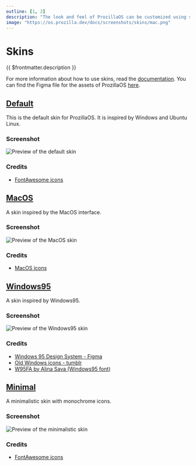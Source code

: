 ```yaml
---
outline: [1, 2]
description: "The look and feel of ProzillaOS can be customized using skins. Skins mainly consist of custom assets and stylesheets."
image: "https://os.prozilla.dev/docs/screenshots/skins/mac.png"
---
```


# Skins

{{ $frontmatter.description }}

For more information about how to use skins, read the [documentation](../reference/skins/classes/skin). You can find the Figma file for the assets of ProzillaOS [here](https://www.figma.com/design/bEE5RyWgV0QILcXpZWEk2r/ProzillaOS?node-id=0-1&t=gbL2aXquEjAJdtM7-1).

## [Default](https://os.prozilla.dev/)

This is the default skin for ProzillaOS. It is inspired by Windows and Ubuntu Linux.

### Screenshot

![Preview of the default skin](https://os.prozilla.dev/assets/screenshots/screenshot-files-info-taskbar-desktop.png)

### Credits

- [FontAwesome icons](https://fontawesome.com/)

## [MacOS](https://os.prozilla.dev/?skin=mac)

A skin inspired by the MacOS interface.

### Screenshot

![Preview of the MacOS skin](/screenshots/skins/mac.png)

### Credits

- [MacOS icons](https://macosicons.com/)

## [Windows95](https://os.prozilla.dev/?skin=win95)

A skin inspired by Windows95.

### Screenshot

![Preview of the Windows95 skin](/screenshots/skins/windows95.png)

### Credits

- [Windows 95 Design System - Figma](https://www.figma.com/community/file/914263431963912367/windows-95-design-system)
- [Old Windows icons - tumblr](https://oldwindowsicons.tumblr.com/tagged/windows%2095)
- [W95FA by Alina Sava (Windows95 font)](https://fontsarena.com/w95fa-by-alina-sava/)

## [Minimal](https://os.prozilla.dev/?skin=minimal)

A minimalistic skin with monochrome icons.

### Screenshot

![Preview of the minimalistic skin](/screenshots/skins/minimal.png)

### Credits

- [FontAwesome icons](https://fontawesome.com/)
